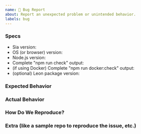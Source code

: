 ```yaml
---
name: 🐞 Bug Report
about: Report an unexpected problem or unintended behavior.
labels: bug
---
```


<!--
Thanks for your interest in Sia! ❤️
Please check if there is no similar issue before creating this one.
-->

### Specs

- Sia version:
- OS (or browser) version:
- Node.js version:
- Complete "npm run check" output:
- (if using Docker) Complete "npm run docker:check" output:
- (optional) Leon package version:

### Expected Behavior

### Actual Behavior

### How Do We Reproduce?

### Extra (like a sample repo to reproduce the issue, etc.)
